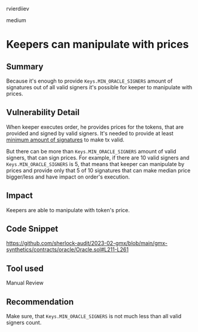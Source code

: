 rvierdiiev

medium

# Keepers can manipulate with prices

## Summary
Because it's enough to provide `Keys.MIN_ORACLE_SIGNERS` amount of signatures out of all valid signers it's possible for keeper to manipulate with prices.
## Vulnerability Detail
When keeper executes order, he provides prices for the tokens, that are provided and signed by valid signers.
It's needed to provide at least [minimum amount of signatures](https://github.com/sherlock-audit/2023-02-gmx/blob/main/gmx-synthetics/contracts/oracle/Oracle.sol#L225-L227) to make tx valid.

But there can be more than `Keys.MIN_ORACLE_SIGNERS` amount of valid signers, that can sign prices.
For example, if there are 10 valid signers and `Keys.MIN_ORACLE_SIGNERS` is 5, that means that keeper can manipulate by prices and provide only that 5 of 10 signatures that can make median price bigger/less and have impact on order's execution.
## Impact
Keepers are able to manipulate with token's price.
## Code Snippet
https://github.com/sherlock-audit/2023-02-gmx/blob/main/gmx-synthetics/contracts/oracle/Oracle.sol#L211-L261
## Tool used

Manual Review

## Recommendation
Make sure, that `Keys.MIN_ORACLE_SIGNERS` is not much less than all valid signers count.